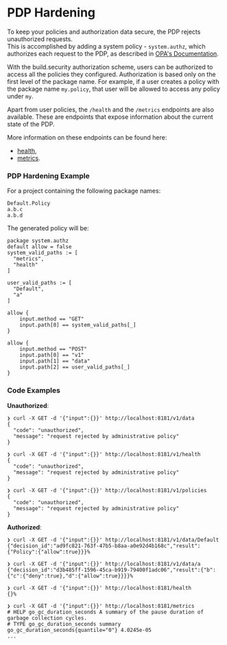 # PDP Hardening

To keep your policies and authorization data secure, the PDP rejects unauthorized requests.  
This is accomplished by adding a system policy - `system.authz`, which authorizes each request to the PDP, as described in [OPA's Documentation](https://www.openpolicyagent.org/docs/latest/security/#authentication-and-authorization).

With the build.security authorization scheme, users can be authorized to access all the policies they configured. Authorization is based only on the first level of the package name. For example, if a user creates a policy with the package name `my.policy`, that user will be allowed to access any policy under `my`.

Apart from user policies, the `/health` and the `/metrics` endpoints are also available. These are endpoints that expose information about the current state of the PDP.

More information on these endpoints can be found here:

* [health](https://www.openpolicyagent.org/docs/latest/rest-api/#health-api),
* [metrics](https://www.openpolicyagent.org/docs/latest/rest-api/#performance-metrics).

### PDP Hardening Example

For a project containing the following package names:

```text
Default.Policy
a.b.c
a.b.d
```

The generated policy will be:

```text
package system.authz
default allow = false
system_valid_paths := [
  "metrics",
  "health"
]

user_valid_paths := [
  "Default",
  "a"
]

allow {
    input.method == "GET"
    input.path[0] == system_valid_paths[_]
}

allow {
    input.method == "POST"
    input.path[0] == "v1"
    input.path[1] == "data"
    input.path[2] == user_valid_paths[_]
}
```

###  Code Examples

**Unauthorized**:

```text
❯ curl -X GET -d '{"input":{}}' http://localhost:8181/v1/data
{
  "code": "unauthorized",
  "message": "request rejected by administrative policy"
}

❯ curl -X GET -d '{"input":{}}' http://localhost:8181/v1/health
{
  "code": "unauthorized",
  "message": "request rejected by administrative policy"
}

❯ curl -X GET -d '{"input":{}}' http://localhost:8181/v1/policies
{
  "code": "unauthorized",
  "message": "request rejected by administrative policy"
}
```

**Authorized**:  


```text
❯ curl -X GET -d '{"input":{}}' http://localhost:8181/v1/data/Default
{"decision_id":"ad9fc821-763f-47b5-b8aa-a0e92d4b168c","result":{"Policy":{"allow":true}}}%

❯ curl -X GET -d '{"input":{}}' http://localhost:8181/v1/data/a
{"decision_id":"d3b485ff-1596-45ca-b919-79400f1adc06","result":{"b":{"c":{"deny":true},"d":{"allow":true}}}}%

❯ curl -X GET -d '{"input":{}}' http://localhost:8181/health
{}%

❯ curl -X GET -d '{"input":{}}' http://localhost:8181/metrics
# HELP go_gc_duration_seconds A summary of the pause duration of garbage collection cycles.
# TYPE go_gc_duration_seconds summary
go_gc_duration_seconds{quantile="0"} 4.0245e-05
...
```

